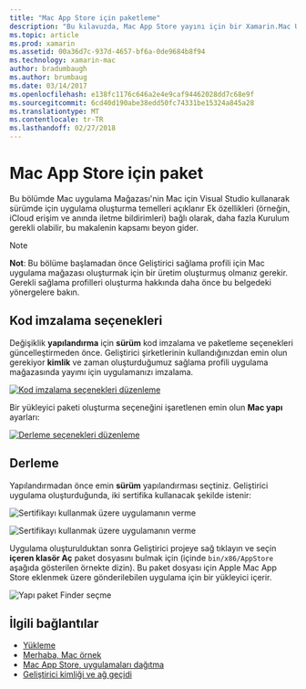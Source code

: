 ```yaml
---
title: "Mac App Store için paketleme"
description: "Bu kılavuzda, Mac App Store yayını için bir Xamarin.Mac Uygulama paketleme aracılığıyla anlatılmaktadır."
ms.topic: article
ms.prod: xamarin
ms.assetid: 00a36d7c-937d-4657-bf6a-0de9684b8f94
ms.technology: xamarin-mac
author: bradumbaugh
ms.author: brumbaug
ms.date: 03/14/2017
ms.openlocfilehash: e138fc1176c646a2e4e9caf94462028dd7c68e9f
ms.sourcegitcommit: 6cd40d190abe38edd50fc74331be15324a845a28
ms.translationtype: MT
ms.contentlocale: tr-TR
ms.lasthandoff: 02/27/2018
---
```

# <a name="bundle-for-mac-app-store"></a>Mac App Store için paket

Bu bölümde Mac uygulama Mağazası'nin Mac için Visual Studio kullanarak sürümde için uygulama oluşturma temelleri açıklanır Ek özellikleri (örneğin, iCloud erişim ve anında iletme bildirimleri) bağlı olarak, daha fazla Kurulum gerekli olabilir, bu makalenin kapsamı beyon gider.

> [!NOTE]
>  **Not**: Bu bölüme başlamadan önce Geliştirici sağlama profili için Mac uygulama mağazası oluşturmak için bir üretim oluşturmuş olmanız gerekir. Gerekli sağlama profilleri oluşturma hakkında daha önce bu belgedeki yönergelere bakın.

## <a name="code-signing-options"></a>Kod imzalama seçenekleri

Değişiklik **yapılandırma** için **sürüm** kod imzalama ve paketleme seçenekleri güncelleştirmeden önce. Geliştirici şirketlerinin kullandığınızdan emin olun gerekiyor **kimlik** ve zaman oluşturduğumuz sağlama profili uygulama mağazasında yayımı için uygulamanızı imzalama.

 [![Kod imzalama seçenekleri düzenleme](bundling-images/config02.png "imzalama seçenekleri kod düzenleme")](bundling-images/config02-large.png)

Bir yükleyici paketi oluşturma seçeneğini işaretlenen emin olun **Mac yapı** ayarları:

[![Derleme seçenekleri düzenleme](bundling-images/config03.png "düzenleme derleme seçenekleri")](bundling-images/config03-large.png)

## <a name="build"></a>Derleme

Yapılandırmadan önce emin **sürüm** yapılandırması seçtiniz. Geliştirici uygulama oluşturduğunda, iki sertifika kullanacak şekilde istenir:

 ![Sertifikayı kullanmak üzere uygulamanın verme](bundling-images/image62.png "sertifikayı kullanmak üzere uygulama izin verme")

 ![Sertifikayı kullanmak üzere uygulamanın verme](bundling-images/image63.png "sertifikayı kullanmak üzere uygulama izin verme")

Uygulama oluşturulduktan sonra Geliştirici projeye sağ tıklayın ve seçin **içeren klasör Aç** paket dosyasını bulmak için (içinde `bin/x86/AppStore` aşağıda gösterilen örnekte dizin).  Bu paket dosyası için Apple Mac App Store eklenmek üzere gönderilebilen uygulama için bir yükleyici içerir.

 ![Yapı paket Finder seçme](bundling-images/image64.png "Finder yapı paketi seçme")


## <a name="related-links"></a>İlgili bağlantılar

- [Yükleme](/visualstudio/mac/installation/)
- [Merhaba, Mac örnek](~/mac/get-started/hello-mac.md)
- [Mac App Store, uygulamaları dağıtma](https://developer.apple.com/devcenter/mac/checklist/)
- [Geliştirici kimliği ve ağ geçidi](https://developer.apple.com/resources/developer-id/)
